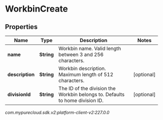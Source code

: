 # WorkbinCreate


## Properties

| Name | Type | Description | Notes |
| ------------ | ------------- | ------------- | ------------- |
| **name** | **String** | Workbin name. Valid length between 3 and 256 characters. |  |
| **description** | **String** | Workbin description. Maximum length of 512 characters. |  [optional] |
| **divisionId** | **String** | The ID of the division the Workbin belongs to. Defaults to home division ID. |  [optional] |




_com.mypurecloud.sdk.v2:platform-client-v2:227.0.0_
